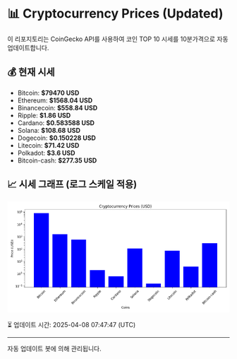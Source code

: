 
# 📊 Cryptocurrency Prices (Updated)

이 리포지토리는 CoinGecko API를 사용하여 코인 TOP 10 시세를 10분가격으로 자동 업데이트합니다.

## 💰 현재 시세
- Bitcoin: **$79470 USD**
- Ethereum: **$1568.04 USD**
- Binancecoin: **$558.84 USD**
- Ripple: **$1.86 USD**
- Cardano: **$0.583588 USD**
- Solana: **$108.68 USD**
- Dogecoin: **$0.150228 USD**
- Litecoin: **$71.42 USD**
- Polkadot: **$3.6 USD**
- Bitcoin-cash: **$277.35 USD**

## 📈 시세 그래프 (로그 스케일 적용)
![Crypto Prices](crypto_prices.png)

⏳ 업데이트 시간: 2025-04-08 07:47:47 (UTC)

---
자동 업데이트 봇에 의해 관리됩니다.
